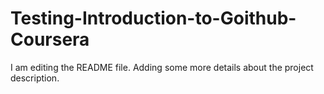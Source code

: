 # Testing-Introduction-to-Goithub-Coursera
I am editing the README file. Adding some more details about the project description.
